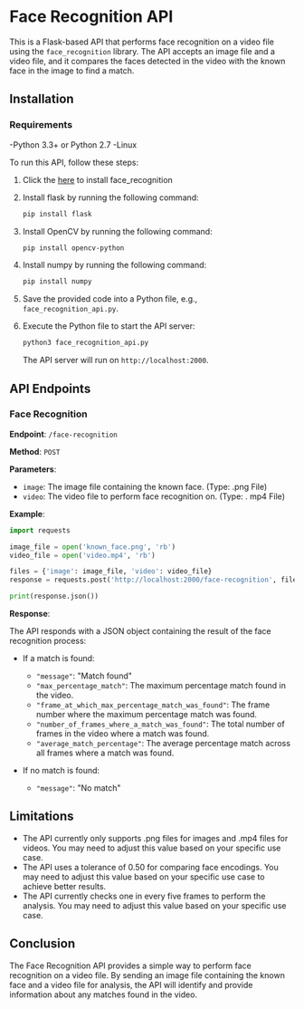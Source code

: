 # Face Recognition API

This is a Flask-based API that performs face recognition on a video file using the `face_recognition` library. The API accepts an image file and a video file, and it compares the faces detected in the video with the known face in the image to find a match.

## Installation

### Requirements

-Python 3.3+ or Python 2.7
-Linux


To run this API, follow these steps:

1. Click the [here](https://github.com/ageitgey/face_recognition) to install face_recognition 

2. Install flask by running the following command:

   ```bash
   pip install flask
   ```

3. Install OpenCV by running the following command:

   ```bash
   pip install opencv-python
   ```

4. Install numpy by running the following command:

   ```bash
   pip install numpy
   ```

5. Save the provided code into a Python file, e.g., `face_recognition_api.py`.

6. Execute the Python file to start the API server:

   ```bash
   python3 face_recognition_api.py
   ```

   The API server will run on `http://localhost:2000`.

## API Endpoints

### Face Recognition

**Endpoint**: `/face-recognition`

**Method**: `POST`

**Parameters**:
- `image`: The image file containing the known face. (Type: .png File)
- `video`: The video file to perform face recognition on. (Type: . mp4 File)

**Example**:

```python
import requests

image_file = open('known_face.png', 'rb')
video_file = open('video.mp4', 'rb')

files = {'image': image_file, 'video': video_file}
response = requests.post('http://localhost:2000/face-recognition', files=files)

print(response.json())
```

**Response**:

The API responds with a JSON object containing the result of the face recognition process:

- If a match is found:
  - `"message"`: "Match found"
  - `"max_percentage_match"`: The maximum percentage match found in the video.
  - `"frame_at_which_max_percentage_match_was_found"`: The frame number where the maximum percentage match was found.
  - `"number_of_frames_where_a_match_was_found"`: The total number of frames in the video where a match was found.
  - `"average_match_percentage"`: The average percentage match across all frames where a match was found.

- If no match is found:
  - `"message"`: "No match"

## Limitations

- The API currently only supports .png files for images and .mp4 files for videos. You may need to adjust this value based on your specific use case.
- The API uses a tolerance of 0.50 for comparing face encodings. You may need to adjust this value based on your specific use case to achieve better results.
- The API currently checks one in every five frames to perform the analysis. You may need to adjust this value based on your specific use case.

## Conclusion

The Face Recognition API provides a simple way to perform face recognition on a video file. By sending an image file containing the known face and a video file for analysis, the API will identify and provide information about any matches found in the video.
